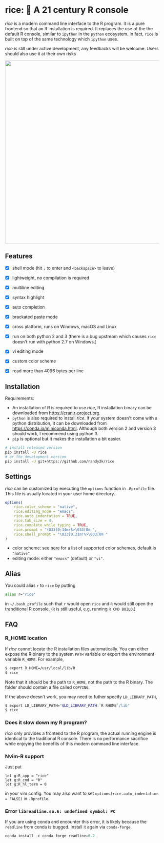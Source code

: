 # rice: 🍚 A 21 century R console

_rice_ is a modern command line interface to the R program. It is a pure frontend so that an R installation is required.
It replaces the use of the the default R console, similar to `ipython` in the `python` ecosystem. In fact, `rice` is built on top of the same technology which `ipython` uses. 

_rice_ is still under active development, any feedbacks will be welcome. Users should also use it at their own risks 

<img width="600px" src="https://user-images.githubusercontent.com/1690993/30728530-b5e9eb5c-9f26-11e7-8453-73a2e880c9de.png"></img>


## Features

- [x] shell mode (hit `;` to enter and `<backspace>` to leave)
- [x] lightweight, no compilation is required
- [x] multiline editing
- [x] syntax highlight
- [x] auto completion
- [x] brackated paste mode
- [x] cross platform, runs on Windows, macOS and Linux
- [x] run on both python 2 and 3 (there is a bug upstream which causes `rice` doesn't run with python 2.7 on Windows.)
- [x] vi editing mode
- [x] custom color scheme
- [x] read more than 4096 bytes per line


## Installation

Requirements:

- An installation of R is required to use _rice_, R installation binary can be downloaded from https://cran.r-project.org.
- `python` is also required to install _rice_. If your system doesn't come with a python distribution, it can be downloaded from https://conda.io/miniconda.html. Although both version 2 and version 3 should work, I recommend using python 3.
- `pip` is optional but it makes the installation a bit easier.

```sh
# install released version
pip install -U rice
# or the development version
pip install -U git+https://github.com/randy3k/rice
```

## Settings

_rice_ can be customized by executing the `options` function in `.Rprofile` file. This file is usually located in your user home directory.

```r
options(
    rice.color_scheme = "native",
    rice.editing_mode = "emacs",
    rice.auto_indentation = TRUE,
    rice.tab_size = 4,
    rice.complete_while_typing = TRUE,
    rice.prompt = "\033[0;34mr$>\033[0m ",
    rice.shell_prompt = "\033[0;31m!%>\033[0m "
)
```

- color scheme: see [here](https://help.farbox.com/pygments.html) for a list of supported color schemes, default is `"native"`
- editing mode: either  `"emacs"` (default) or `"vi"`.

## Alias

You could alias `r` to `rice` by putting

```bash
alias r="rice"
```
in `~/.bash_profile` such that `r` would open `rice` and `R` would still open the tranditional R console.
(`R` is still useful, e.g, running `R CMD BUILD`.)

## FAQ

### R_HOME location

If _rice_ cannot locate the R installation files automatically. You can either expose the R binary to the system `PATH` variable or export the environment variable `R_HOME`. For example,

```sh
$ export R_HOME=/usr/local/lib/R
$ rice
```
Note that it should be the path to `R_HOME`, not the path to the R binary. The folder should contain a file called `COPYING`.

If the above doesn't work, you may need to futher specify `LD_LIBRARY_PATH`,

```sh
$ export LD_LIBRARY_PATH="$LD_LIBRARY_PATH:`R RHOME`/lib"
$ rice
```

### Does it slow down my R program?

_rice_ only provides a frontend to the R program, the actual running engine is identical to the traditional R console. There is no performance sacrifice while enjoying the benefits of this modern command line interface. 

### Nvim-R support

Just put
```vim
let g:R_app = "rice"
let g:R_cmd = "R"
let g:R_hl_term = 0
```
in your vim config. You may also want to set `options(rice.auto_indentation = FALSE)` in `.Rprofile`.

### Error `libreadline.so.6: undefined symbol: PC`

If you are using conda and encounter this error, it is likely because the `readline` from conda is bugged. Install it again via `conda-forge`.
```python
conda install -c conda-forge readline=6.2
```
